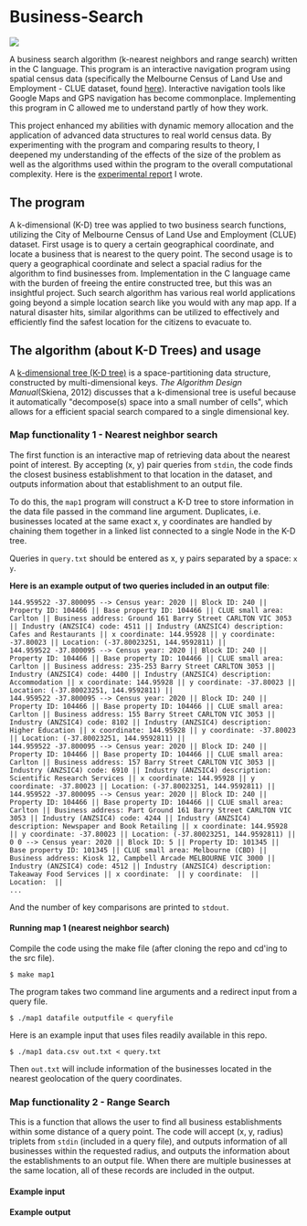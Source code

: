 # Business-Search
![](https://github.com/EisakuDanielTanaka/Business-Search/blob/main/map.png)

A business search algorithm (k-nearest neighbors and range search) written in the C language. This program is an interactive navigation program using spatial census data (specifically the Melbourne Census of Land Use and Employment - CLUE dataset, found [here](https://data.melbourne.vic.gov.au/Business/Business-establishment-and-industry-classification/vesm-c7r2)). Interactive navigation tools like Google Maps and GPS navigation has become commonplace. Implementing this program in C allowed me to understand partly of how they work. 

This project enhanced my abilities with dynamic memory allocation and the application of advanced data structures to real world census data. By experimenting with the program and comparing results to theory, I deepened my understanding of the effects of the size of the problem as well as the algorithms used within the program to the overall computational complexity. Here is the [experimental report](https://github.com/EisakuDanielTanaka/Business-Search/blob/main/lab_report.pdf) I wrote. 

## The program
A k-dimensional (K-D) tree was applied to two business search functions, utilizing the City of Melbourne Census of Land Use and Employment (CLUE) dataset. First usage is to query a certain geographical coordinate, and locate a business that is nearest to the query point. The second usage is to query a geographical coordinate and select a spacial radius for the algorithm to find businesses from. Implementation in the C language came with the burden of freeing the entire constructed tree, but this was an insightful project. Such search algorithm has various real world applications going beyond a simple location search like you would with any map app. If a natural disaster hits, similar algorithms can be utilized to effectively and efficiently find the safest location for the citizens to evacuate to. 

## The algorithm (about K-D Trees) and usage
A [k-dimensional tree (K-D tree)](https://en.wikipedia.org/wiki/K-d_tree) is a space-partitioning data structure, constructed by multi-dimensional keys. _The Algorithm Design Manual_(Skiena, 2012) discusses that a k-dimensional tree is useful because it automatically "decompose(s) space into a small number of cells", which allows for a efficient spacial search compared to a single dimensional key. 

### Map functionality 1 - Nearest neighbor search
The first function is an interactive map of retrieving data about the nearest point of interest. By accepting (x, y) pair queries from ```stdin```, the code finds the closest business establishment to that location in the dataset, and outputs information about that establishment to an output file. 

To do this, the ```map1``` program will construct a K-D tree to store information in the data file passed in the command line argument. Duplicates, i.e. businesses located at the same exact x, y coordinates are handled by chaining them together in a linked list connected to a single Node in the K-D tree. 

Queries in ```query.txt``` should be entered as x, y pairs separated by a space: ```x y```.

**Here is an example output of two queries included in an output file**:
```
144.959522 -37.800095 --> Census year: 2020 || Block ID: 240 || Property ID: 104466 || Base property ID: 104466 || CLUE small area: Carlton || Business address: Ground 161 Barry Street CARLTON VIC 3053 || Industry (ANZSIC4) code: 4511 || Industry (ANZSIC4) description: Cafes and Restaurants || x coordinate: 144.95928 || y coordinate: -37.80023 || Location: (-37.80023251, 144.9592811) || 
144.959522 -37.800095 --> Census year: 2020 || Block ID: 240 || Property ID: 104466 || Base property ID: 104466 || CLUE small area: Carlton || Business address: 235-253 Barry Street CARLTON 3053 || Industry (ANZSIC4) code: 4400 || Industry (ANZSIC4) description: Accommodation || x coordinate: 144.95928 || y coordinate: -37.80023 || Location: (-37.80023251, 144.9592811) || 
144.959522 -37.800095 --> Census year: 2020 || Block ID: 240 || Property ID: 104466 || Base property ID: 104466 || CLUE small area: Carlton || Business address: 155 Barry Street CARLTON VIC 3053 || Industry (ANZSIC4) code: 8102 || Industry (ANZSIC4) description: Higher Education || x coordinate: 144.95928 || y coordinate: -37.80023 || Location: (-37.80023251, 144.9592811) || 
144.959522 -37.800095 --> Census year: 2020 || Block ID: 240 || Property ID: 104466 || Base property ID: 104466 || CLUE small area: Carlton || Business address: 157 Barry Street CARLTON VIC 3053 || Industry (ANZSIC4) code: 6910 || Industry (ANZSIC4) description: Scientific Research Services || x coordinate: 144.95928 || y coordinate: -37.80023 || Location: (-37.80023251, 144.9592811) || 
144.959522 -37.800095 --> Census year: 2020 || Block ID: 240 || Property ID: 104466 || Base property ID: 104466 || CLUE small area: Carlton || Business address: Part Ground 161 Barry Street CARLTON VIC 3053 || Industry (ANZSIC4) code: 4244 || Industry (ANZSIC4) description: Newspaper and Book Retailing || x coordinate: 144.95928 || y coordinate: -37.80023 || Location: (-37.80023251, 144.9592811) || 
0 0 --> Census year: 2020 || Block ID: 5 || Property ID: 101345 || Base property ID: 101345 || CLUE small area: Melbourne (CBD) || Business address: Kiosk 12, Campbell Arcade MELBOURNE VIC 3000 || Industry (ANZSIC4) code: 4512 || Industry (ANZSIC4) description: Takeaway Food Services || x coordinate:  || y coordinate:  || Location:  || 
...
```

And the number of key comparisons are printed to ```stdout```.

#### Running map 1 (nearest neighbor search)

Compile the code using the make file (after cloning the repo and cd'ing to the src file).
```
$ make map1
```

The program takes two command line arguments and a redirect input from a query file. 
```
$ ./map1 datafile outputfile < queryfile
```

Here is an example input that uses files readily available in this repo.
```
$ ./map1 data.csv out.txt < query.txt
```

Then ```out.txt``` will include information of the businesses located in the nearest geolocation of the query coordinates.

### Map functionality 2 - Range Search
This is a function that allows the user to find all business establishments within some distance of a query point. The code will accept (x, y, radius) triplets from ```stdin``` (included in a query file), and outputs information of all businesses within the requested radius, and outputs the information about the establishments to an output file. When there are multiple businesses at the same location, all of these records are included in the output.

#### Example input 
**Example output**




